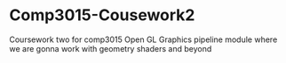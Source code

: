 # Comp3015-Cousework2
Coursework two for comp3015 Open GL Graphics pipeline module where we are gonna work with geometry shaders and beyond
